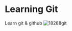 # Learning Git
Learn git & github
![18288git](https://user-images.githubusercontent.com/101585161/169533852-aefdb4b6-097a-45a8-80ee-2c60a8c76bb4.jpg)

